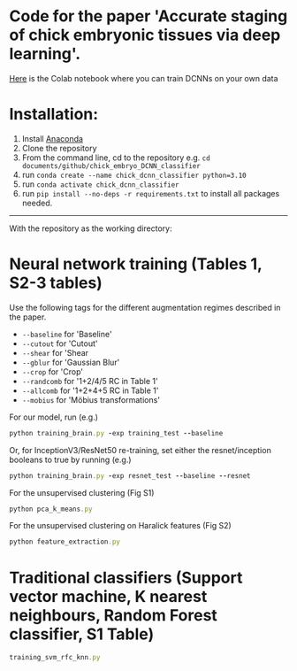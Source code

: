 # Code for the paper 'Accurate staging of chick embryonic tissues via deep learning'.

[Here](https://colab.research.google.com/drive/1wH53iao1chYqNcCUbx7cXNvgCMm0gRFT?usp=sharing) is the Colab notebook where you can train DCNNs on your own data 


# Installation:

1. Install [Anaconda](https://docs.anaconda.com/anaconda/install/index.html)
2. Clone the repository
3. From the command line, cd to the repository e.g. ```cd documents/github/chick_embryo_DCNN_classifier```
4. run ```conda create --name chick_dcnn_classifier python=3.10```
5. run ```conda activate chick_dcnn_classifier```
6. run ```pip install --no-deps -r requirements.txt``` to install all packages needed.

---
With the repository as the working directory:

# Neural network training (Tables 1, S2-3 tables)

Use the following tags for the different augmentation regimes described in the paper.


*   ```--baseline``` for 'Baseline' 
*  ```--cutout``` for 'Cutout'
*   ```--shear``` for 'Shear
*   ```--gblur``` for 'Gaussian Blur'
*   ```--crop``` for 'Crop'
*   ```--randcomb``` for '1+2/4/5 RC in Table 1'
*   ```--allcomb``` for '1+2+4+5 RC in Table 1'
*   ```--mobius``` for 'Möbius transformations'


For our model, run  (e.g.)

```rb
python training_brain.py -exp training_test --baseline
```

Or, for InceptionV3/ResNet50 re-training, set either the resnet/inception booleans to true by running (e.g.) 

```rb
python training_brain.py -exp resnet_test --baseline --resnet
``` 


For the unsupervised clustering (Fig S1)

```rb
python pca_k_means.py
```
For the unsupervised clustering on Haralick features (Fig S2)
```rb
python feature_extraction.py
```

# Traditional classifiers (Support vector machine, K nearest neighbours, Random Forest classifier, S1 Table)

```rb
training_svm_rfc_knn.py
```
